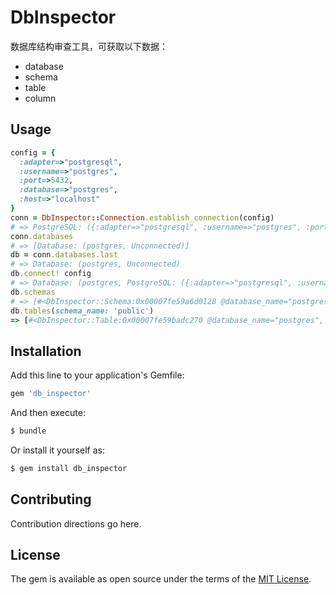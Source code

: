 # DbInspector

数据库结构审查工具，可获取以下数据：

- database
- schema
- table
- column

## Usage

```ruby
config = {
  :adapter=>"postgresql",
  :username=>"postgres",
  :port=>5432,
  :database=>"postgres",
  :host=>"localhost"
}
conn = DbInspector::Connection.establish_connection(config)
# => PostgreSQL: ({:adapter=>"postgresql", :username=>"postgres", :port=>5432, :database=>"postgres", :host=>"localhost"})
conn.databases
# => [Database: (postgres, Unconnected)]
db = conn.databases.last
# => Database: (postgres, Unconnected)
db.connect! config
# => Database: (postgres, PostgreSQL: ({:adapter=>"postgresql", :username=>"postgres", :port=>5432, :database=>"postgres", :host=>"localhost"}))
db.schemas
# => [#<DbInspector::Schema:0x00007fe59a6d0128 @database_name="postgres", @name="public", @owner="postgres">]
db.tables(schema_name: 'public')
=> [#<DbInspector::Table:0x00007fe59badc270 @database_name="postgres", @name="t1", @owner="postgres", @schema_name="public">]
```

## Installation
Add this line to your application's Gemfile:

```ruby
gem 'db_inspector'
```

And then execute:
```bash
$ bundle
```

Or install it yourself as:
```bash
$ gem install db_inspector
```

## Contributing
Contribution directions go here.

## License
The gem is available as open source under the terms of the [MIT License](https://opensource.org/licenses/MIT).
